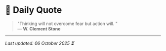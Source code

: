 # 📜 Daily Quote

> "Thinking will not overcome fear but action will. "  
> — **W. Clement Stone**

---

_Last updated: 06 October 2025 ⏳_
